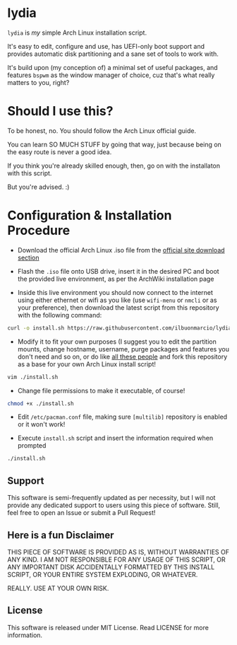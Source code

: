 # lydia

`lydia` is *my* simple Arch Linux installation script.

It's easy to edit, configure and use, has UEFI-only boot support and provides automatic disk partitioning and a sane set of tools to work with.

It's build upon (my conception of) a minimal set of useful packages, and features `bspwm` as the window manager of choice, cuz that's what really matters to you, right?

# Should I use this?

To be honest, no. You should follow the Arch Linux official guide.

You can learn SO MUCH STUFF by going that way, just because being on the easy route is never a good idea.

If you think you're already skilled enough, then, go on with the installaton with this script.

But you're advised. :)

# Configuration & Installation Procedure

- Download the official Arch Linux .iso file from the [official site download section](https://www.archlinux.org/download/)

- Flash the `.iso` file onto USB drive, insert it in the desired PC and boot the provided live environment, as per the ArchWiki installation page

- Inside this live environment you should now connect to the internet using either ethernet or wifi as you like (use `wifi-menu` or `nmcli` or as your preference), then download the latest script from this repository with the following command:

```bash
curl -o install.sh https://raw.githubusercontent.com/ilbuonmarcio/lydia/master/install.sh
```

- Modify it to fit your own purposes (I suggest you to edit the partition mounts, change hostname, username, purge packages and features you don't need and so on, or do like [all these people](https://github.com/ilbuonmarcio/lydia/network/members) and fork this repository as a base for your own Arch Linux install script!

```bash
vim ./install.sh
```

- Change file permissions to make it executable, of course!

```bash
chmod +x ./install.sh
```

- Edit `/etc/pacman.conf` file, making sure `[multilib]` repository is enabled or it won't work!

- Execute `install.sh` script and insert the information required when prompted

```bash
./install.sh
```

## Support

This software is semi-frequently updated as per necessity, but I will not provide any dedicated support to users using this piece of software. Still, feel free to open an Issue or submit a Pull Request!

## Here is a fun Disclaimer

THIS PIECE OF SOFTWARE IS PROVIDED AS IS, WITHOUT WARRANTIES OF ANY KIND. I AM NOT RESPONSIBLE FOR ANY USAGE OF THIS SCRIPT, OR ANY IMPORTANT DISK ACCIDENTALLY FORMATTED BY THIS INSTALL SCRIPT, OR YOUR ENTIRE SYSTEM EXPLODING, OR WHATEVER.

REALLY. USE AT YOUR OWN RISK.

## License

This software is released under MIT License.
Read LICENSE for more information.
